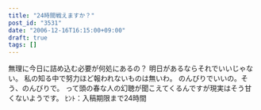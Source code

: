 ```yaml
---
title: "24時間戦えますか？"
post_id: "3531"
date: "2006-12-16T16:15:00+09:00"
draft: true
tags: []
---
```



無理に今日に詰め込む必要が何処にあるの？ 明日があるならそれでいいじゃない。 私の知る中で努力ほど報われないものは無いわ。 のんびりでいいの。そう、のんびりで。 って頭の春な人の幻聴が聞こえてくるんですが現実はそう甘くないようです。 ﾋﾝﾄ：入稿期限まで24時間
